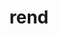 ---
category: 4-letters
denotation: null
name: rend
reference_link: https://www.etymonline.com/word/rend
root_language: null
root_name: null
title: rend
type: free
word_sums:
- respelling: rend
  sum: 'Rend + '
---
